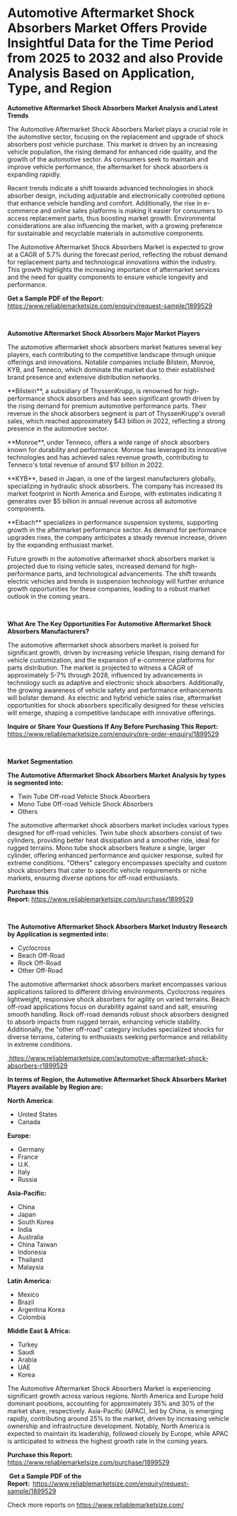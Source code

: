 <p><h1>Automotive Aftermarket Shock Absorbers Market Offers Provide Insightful Data for the Time Period from 2025 to 2032 and also Provide Analysis Based on Application, Type, and Region</h1></p><p><strong>Automotive Aftermarket Shock Absorbers Market Analysis and Latest Trends</strong></p>
<p><p>The Automotive Aftermarket Shock Absorbers Market plays a crucial role in the automotive sector, focusing on the replacement and upgrade of shock absorbers post vehicle purchase. This market is driven by an increasing vehicle population, the rising demand for enhanced ride quality, and the growth of the automotive sector. As consumers seek to maintain and improve vehicle performance, the aftermarket for shock absorbers is expanding rapidly.</p><p>Recent trends indicate a shift towards advanced technologies in shock absorber design, including adjustable and electronically controlled options that enhance vehicle handling and comfort. Additionally, the rise in e-commerce and online sales platforms is making it easier for consumers to access replacement parts, thus boosting market growth. Environmental considerations are also influencing the market, with a growing preference for sustainable and recyclable materials in automotive components.</p><p>The Automotive Aftermarket Shock Absorbers Market is expected to grow at a CAGR of 5.7% during the forecast period, reflecting the robust demand for replacement parts and technological innovations within the industry. This growth highlights the increasing importance of aftermarket services and the need for quality components to ensure vehicle longevity and performance.</p></p>
<p><strong>Get a Sample PDF of the Report:&nbsp;</strong> <a href="https://www.reliablemarketsize.com/enquiry/request-sample/1899529?utm_campaign=2800&utm_medium=2&utm_source=Github&utm_content=ia&utm_term=30032025&utm_id=automotive-aftermarket-shock-absorbers">https://www.reliablemarketsize.com/enquiry/request-sample/1899529</a></p>
<p>&nbsp;</p>
<p><strong>Automotive Aftermarket Shock Absorbers Major Market Players</strong></p>
<p><p>The automotive aftermarket shock absorbers market features several key players, each contributing to the competitive landscape through unique offerings and innovations. Notable companies include Bilstein, Monroe, KYB, and Tenneco, which dominate the market due to their established brand presence and extensive distribution networks. </p><p>**Bilstein**, a subsidiary of ThyssenKrupp, is renowned for high-performance shock absorbers and has seen significant growth driven by the rising demand for premium automotive performance parts. Their revenue in the shock absorbers segment is part of ThyssenKrupp's overall sales, which reached approximately $43 billion in 2022, reflecting a strong presence in the automotive sector.</p><p>**Monroe**, under Tenneco, offers a wide range of shock absorbers known for durability and performance. Monroe has leveraged its innovative technologies and has achieved sales revenue growth, contributing to Tenneco's total revenue of around $17 billion in 2022. </p><p>**KYB**, based in Japan, is one of the largest manufacturers globally, specializing in hydraulic shock absorbers. The company has increased its market footprint in North America and Europe, with estimates indicating it generates over $5 billion in annual revenue across all automotive components.</p><p>**Eibach** specializes in performance suspension systems, supporting growth in the aftermarket performance sector. As demand for performance upgrades rises, the company anticipates a steady revenue increase, driven by the expanding enthusiast market.</p><p>Future growth in the automotive aftermarket shock absorbers market is projected due to rising vehicle sales, increased demand for high-performance parts, and technological advancements. The shift towards electric vehicles and trends in suspension technology will further enhance growth opportunities for these companies, leading to a robust market outlook in the coming years.</p></p>
<p>&nbsp;</p>
<p><strong>What Are The Key Opportunities For Automotive Aftermarket Shock Absorbers Manufacturers?</strong></p>
<p><p>The automotive aftermarket shock absorbers market is poised for significant growth, driven by increasing vehicle lifespan, rising demand for vehicle customization, and the expansion of e-commerce platforms for parts distribution. The market is projected to witness a CAGR of approximately 5-7% through 2028, influenced by advancements in technology such as adaptive and electronic shock absorbers. Additionally, the growing awareness of vehicle safety and performance enhancements will bolster demand. As electric and hybrid vehicle sales rise, aftermarket opportunities for shock absorbers specifically designed for these vehicles will emerge, shaping a competitive landscape with innovative offerings.</p></p>
<p><strong>Inquire or Share Your Questions If Any Before Purchasing This Report:</strong> <a href="https://www.reliablemarketsize.com/enquiry/pre-order-enquiry/1899529?utm_campaign=2800&utm_medium=2&utm_source=Github&utm_content=ia&utm_term=30032025&utm_id=automotive-aftermarket-shock-absorbers">https://www.reliablemarketsize.com/enquiry/pre-order-enquiry/1899529</a></p>
<p>&nbsp;</p>
<p><strong>Market Segmentation</strong></p>
<p><strong>The Automotive Aftermarket Shock Absorbers Market Analysis by types is segmented into:</strong></p>
<p><ul><li>Twin Tube Off-road Vehicle Shock Absorbers</li><li>Mono Tube Off-road Vehicle Shock Absorbers</li><li>Others</li></ul></p>
<p><p>The automotive aftermarket shock absorbers market includes various types designed for off-road vehicles. Twin tube shock absorbers consist of two cylinders, providing better heat dissipation and a smoother ride, ideal for rugged terrains. Mono tube shock absorbers feature a single, larger cylinder, offering enhanced performance and quicker response, suited for extreme conditions. "Others" category encompasses specialty and custom shock absorbers that cater to specific vehicle requirements or niche markets, ensuring diverse options for off-road enthusiasts.</p></p>
<p><strong>Purchase this Report:&nbsp;</strong><a href="https://www.reliablemarketsize.com/purchase/1899529?utm_campaign=2800&utm_medium=2&utm_source=Github&utm_content=ia&utm_term=30032025&utm_id=automotive-aftermarket-shock-absorbers">https://www.reliablemarketsize.com/purchase/1899529</a></p>
<p>&nbsp;</p>
<p><strong>The Automotive Aftermarket Shock Absorbers Market Industry Research by Application is segmented into:</strong></p>
<p><ul><li>Cyclocross</li><li>Beach Off-Road</li><li>Rock Off-Road</li><li>Other Off-Road</li></ul></p>
<p><p>The automotive aftermarket shock absorbers market encompasses various applications tailored to different driving environments. Cyclocross requires lightweight, responsive shock absorbers for agility on varied terrains. Beach off-road applications focus on durability against sand and salt, ensuring smooth handling. Rock off-road demands robust shock absorbers designed to absorb impacts from rugged terrain, enhancing vehicle stability. Additionally, the "other off-road" category includes specialized shocks for diverse terrains, catering to enthusiasts seeking performance and reliability in extreme conditions.</p></p>
<p><a href="https://www.reliablemarketsize.com/automotive-aftermarket-shock-absorbers-r1899529?utm_campaign=2800&utm_medium=2&utm_source=Github&utm_content=ia&utm_term=30032025&utm_id=automotive-aftermarket-shock-absorbers">&nbsp;https://www.reliablemarketsize.com/automotive-aftermarket-shock-absorbers-r1899529</a></p>
<p><strong>In terms of Region, the Automotive Aftermarket Shock Absorbers Market Players available by Region are:</strong></p>
<p>
    <p> <strong> North America: </strong>
        <ul>
            <li>United States</li>
            <li>Canada</li>
        </ul>
        </p> 
    <p> <strong> Europe: </strong>
        <ul>
            <li>Germany</li>
            <li>France</li>
            <li>U.K.</li>
            <li>Italy</li>
            <li>Russia</li>
        </ul>
        </p> 
    <p> <strong> Asia-Pacific: </strong>
        <ul>
            <li>China</li>
            <li>Japan</li>
            <li>South Korea</li>
            <li>India</li>
            <li>Australia</li>
            <li>China Taiwan</li>
            <li>Indonesia</li>
            <li>Thailand</li>
            <li>Malaysia</li>
        </ul>
        </p> 
    <p> <strong> Latin America: </strong>
        <ul>
            <li>Mexico</li>
            <li>Brazil</li>
            <li>Argentina Korea</li>
            <li>Colombia</li>
        </ul>
        </p> 
    <p> <strong> Middle East & Africa: </strong>
        <ul>
            <li>Turkey</li>
            <li>Saudi</li>
            <li>Arabia</li>
            <li>UAE</li>
            <li>Korea</li>
        </ul>
    </p>
    </p>
<p><p>The Automotive Aftermarket Shock Absorbers Market is experiencing significant growth across various regions. North America and Europe hold dominant positions, accounting for approximately 35% and 30% of the market share, respectively. Asia-Pacific (APAC), led by China, is emerging rapidly, contributing around 25% to the market, driven by increasing vehicle ownership and infrastructure development. Notably, North America is expected to maintain its leadership, followed closely by Europe, while APAC is anticipated to witness the highest growth rate in the coming years.</p></p>
<p><strong>Purchase this Report: </strong><a href="https://www.reliablemarketsize.com/purchase/1899529?utm_campaign=2800&utm_medium=2&utm_source=Github&utm_content=ia&utm_term=30032025&utm_id=automotive-aftermarket-shock-absorbers">https://www.reliablemarketsize.com/purchase/1899529</a></p>
<p>&nbsp;<strong>Get a Sample PDF of the Report:&nbsp;&nbsp;</strong><a href="https://www.reliablemarketsize.com/enquiry/request-sample/1899529?utm_campaign=2800&utm_medium=2&utm_source=Github&utm_content=ia&utm_term=30032025&utm_id=automotive-aftermarket-shock-absorbers">https://www.reliablemarketsize.com/enquiry/request-sample/1899529</a></p>
<p><strong></strong></p>
<p>Check more reports on <a href="https://www.reliablemarketsize.com/?utm_campaign=2800&utm_medium=2&utm_source=Github&utm_content=ia&utm_term=30032025&utm_id=automotive-aftermarket-shock-absorbers">https://www.reliablemarketsize.com/</a></p>